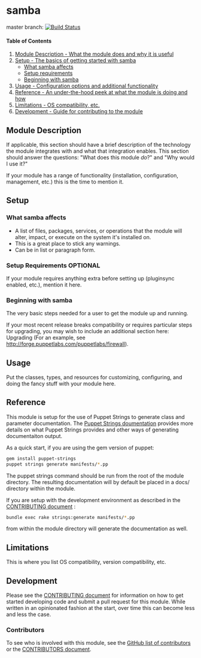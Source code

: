 # samba

master branch: [![Build Status](https://secure.travis-ci.org/millerjl1701/millerjl1701-samba.png?branch=master)](http://travis-ci.org/millerjl1701/millerjl1701-samba)

#### Table of Contents

1. [Module Description - What the module does and why it is useful](#module-description)
1. [Setup - The basics of getting started with samba](#setup)
    * [What samba affects](#what-samba-affects)
    * [Setup requirements](#setup-requirements)
    * [Beginning with samba](#beginning-with-samba)
1. [Usage - Configuration options and additional functionality](#usage)
1. [Reference - An under-the-hood peek at what the module is doing and how](#reference)
1. [Limitations - OS compatibility, etc.](#limitations)
1. [Development - Guide for contributing to the module](#development)

## Module Description

If applicable, this section should have a brief description of the technology the module integrates with and what that integration enables. This section should answer the questions: "What does this module *do*?" and "Why would I use it?"

If your module has a range of functionality (installation, configuration, management, etc.) this is the time to mention it.

## Setup

### What samba affects

* A list of files, packages, services, or operations that the module will alter, impact, or execute on the system it's installed on.
* This is a great place to stick any warnings.
* Can be in list or paragraph form.

### Setup Requirements **OPTIONAL**

If your module requires anything extra before setting up (pluginsync enabled, etc.), mention it here.

### Beginning with samba

The very basic steps needed for a user to get the module up and running.

If your most recent release breaks compatibility or requires particular steps for upgrading, you may wish to include an additional section here: Upgrading (For an example, see http://forge.puppetlabs.com/puppetlabs/firewall).

## Usage

Put the classes, types, and resources for customizing, configuring, and doing the fancy stuff with your module here.

## Reference

This module is setup for the use of Puppet Strings to generate class and parameter documentation. The [Puppet Strings doumentation](https://github.com/puppetlabs/puppet-strings/) provides more details on what Puppet Strings provides and other ways of generating documentaiton output.

As a quick start, if you are using the gem version of puppet:

```bash
gem install puppet-strings
puppet strings generate manifests/*.pp
```

The puppet strings command should be run from the root of the module directory. The resulting documentation will by default be placed in a docs/ directory within the module.

If you are setup with the development environment as described in the [CONTRIBUTING document](CONTRIBUTING.md) :

```bash
bundle exec rake strings:generate manifests/*.pp
```

from within the module directory will generate the documentation as well.

## Limitations

This is where you list OS compatibility, version compatibility, etc.

## Development

Please see the [CONTRIBUTING document](CONTRIBUTING.md) for information on how to get started developing code and submit a pull request for this module. While written in an opinionated fashion at the start, over time this can become less and less the case.

### Contributors

To see who is involved with this module, see the [GitHub list of contributors](https://github.com/millerjl1701/millerjl1701-samba/graphs/contributors) or the [CONTRIBUTORS document](CONTRIBUTORS).
